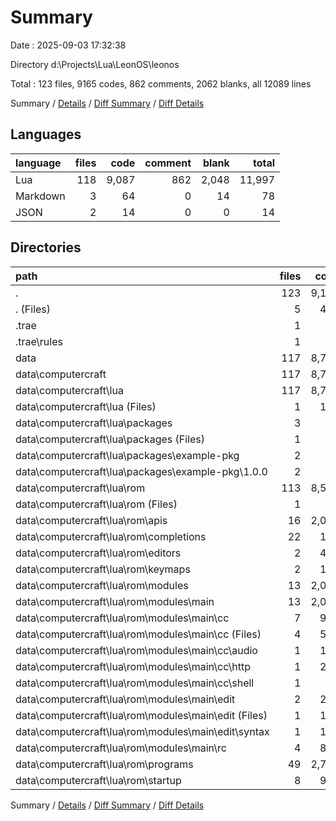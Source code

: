 # Summary

Date : 2025-09-03 17:32:38

Directory d:\\Projects\\Lua\\LeonOS\\leonos

Total : 123 files,  9165 codes, 862 comments, 2062 blanks, all 12089 lines

Summary / [Details](details.md) / [Diff Summary](diff.md) / [Diff Details](diff-details.md)

## Languages
| language | files | code | comment | blank | total |
| :--- | ---: | ---: | ---: | ---: | ---: |
| Lua | 118 | 9,087 | 862 | 2,048 | 11,997 |
| Markdown | 3 | 64 | 0 | 14 | 78 |
| JSON | 2 | 14 | 0 | 0 | 14 |

## Directories
| path | files | code | comment | blank | total |
| :--- | ---: | ---: | ---: | ---: | ---: |
| . | 123 | 9,165 | 862 | 2,062 | 12,089 |
| . (Files) | 5 | 450 | 49 | 87 | 586 |
| .trae | 1 | 4 | 0 | 0 | 4 |
| .trae\\rules | 1 | 4 | 0 | 0 | 4 |
| data | 117 | 8,711 | 813 | 1,975 | 11,499 |
| data\\computercraft | 117 | 8,711 | 813 | 1,975 | 11,499 |
| data\\computercraft\\lua | 117 | 8,711 | 813 | 1,975 | 11,499 |
| data\\computercraft\\lua (Files) | 1 | 150 | 7 | 29 | 186 |
| data\\computercraft\\lua\\packages | 3 | 36 | 1 | 2 | 39 |
| data\\computercraft\\lua\\packages (Files) | 1 | 3 | 0 | 0 | 3 |
| data\\computercraft\\lua\\packages\\example-pkg | 2 | 33 | 1 | 2 | 36 |
| data\\computercraft\\lua\\packages\\example-pkg\\1.0.0 | 2 | 33 | 1 | 2 | 36 |
| data\\computercraft\\lua\\rom | 113 | 8,525 | 805 | 1,944 | 11,274 |
| data\\computercraft\\lua\\rom (Files) | 1 | 62 | 6 | 18 | 86 |
| data\\computercraft\\lua\\rom\\apis | 16 | 2,036 | 68 | 494 | 2,598 |
| data\\computercraft\\lua\\rom\\completions | 22 | 120 | 4 | 43 | 167 |
| data\\computercraft\\lua\\rom\\editors | 2 | 430 | 3 | 106 | 539 |
| data\\computercraft\\lua\\rom\\keymaps | 2 | 141 | 2 | 4 | 147 |
| data\\computercraft\\lua\\rom\\modules | 13 | 2,071 | 271 | 462 | 2,804 |
| data\\computercraft\\lua\\rom\\modules\\main | 13 | 2,071 | 271 | 462 | 2,804 |
| data\\computercraft\\lua\\rom\\modules\\main\\cc | 7 | 984 | 176 | 232 | 1,392 |
| data\\computercraft\\lua\\rom\\modules\\main\\cc (Files) | 4 | 514 | 106 | 135 | 755 |
| data\\computercraft\\lua\\rom\\modules\\main\\cc\\audio | 1 | 168 | 6 | 55 | 229 |
| data\\computercraft\\lua\\rom\\modules\\main\\cc\\http | 1 | 215 | 62 | 17 | 294 |
| data\\computercraft\\lua\\rom\\modules\\main\\cc\\shell | 1 | 87 | 2 | 25 | 114 |
| data\\computercraft\\lua\\rom\\modules\\main\\edit | 2 | 284 | 40 | 28 | 352 |
| data\\computercraft\\lua\\rom\\modules\\main\\edit (Files) | 1 | 135 | 40 | 24 | 199 |
| data\\computercraft\\lua\\rom\\modules\\main\\edit\\syntax | 1 | 149 | 0 | 4 | 153 |
| data\\computercraft\\lua\\rom\\modules\\main\\rc | 4 | 803 | 55 | 202 | 1,060 |
| data\\computercraft\\lua\\rom\\programs | 49 | 2,747 | 372 | 584 | 3,703 |
| data\\computercraft\\lua\\rom\\startup | 8 | 918 | 79 | 233 | 1,230 |

Summary / [Details](details.md) / [Diff Summary](diff.md) / [Diff Details](diff-details.md)
